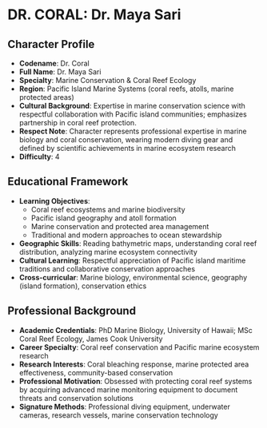 # DR. CORAL: Dr. Maya Sari

## Character Profile
- **Codename**: Dr. Coral
- **Full Name**: Dr. Maya Sari
- **Specialty**: Marine Conservation & Coral Reef Ecology
- **Region**: Pacific Island Marine Systems (coral reefs, atolls, marine protected areas)
- **Cultural Background**: Expertise in marine conservation science with respectful collaboration with Pacific island communities; emphasizes partnership in coral reef protection.
- **Respect Note**: Character represents professional expertise in marine biology and coral conservation, wearing modern diving gear and defined by scientific achievements in marine ecosystem research
- **Difficulty**: 4

## Educational Framework
- **Learning Objectives**: 
  - Coral reef ecosystems and marine biodiversity
  - Pacific island geography and atoll formation
  - Marine conservation and protected area management
  - Traditional and modern approaches to ocean stewardship
- **Geographic Skills**: Reading bathymetric maps, understanding coral reef distribution, analyzing marine ecosystem connectivity
- **Cultural Learning**: Respectful appreciation of Pacific island maritime traditions and collaborative conservation approaches
- **Cross-curricular**: Marine biology, environmental science, geography (island formation), conservation ethics

## Professional Background
- **Academic Credentials**: PhD Marine Biology, University of Hawaii; MSc Coral Reef Ecology, James Cook University
- **Career Specialty**: Coral reef conservation and Pacific marine ecosystem research
- **Research Interests**: Coral bleaching response, marine protected area effectiveness, community-based conservation
- **Professional Motivation**: Obsessed with protecting coral reef systems by acquiring advanced marine monitoring equipment to document threats and conservation solutions
- **Signature Methods**: Professional diving equipment, underwater cameras, research vessels, marine conservation technology